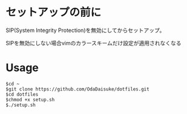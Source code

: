 # セットアップの前に

SIP(System Integrity Protection)を無効にしてからセットアップ。

SIPを無効にしない場合vimのカラースキームだけ設定が適用されなくなる

# Usage

```terminal
$cd ~
$git clone https://github.com/OdaDaisuke/dotfiles.git
$cd dotfiles
$chmod +x setup.sh
$./setup.sh
```
